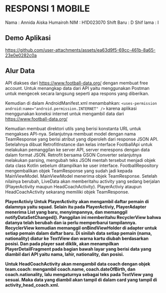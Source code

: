 # RESPONSI 1 MOBILE

Nama       : Annida Aiska Humairoh
NIM        : H1D023070
Shift Baru : D
Shif lama  : I

## Demo Aplikasi
 


https://github.com/user-attachments/assets/ea63d9f5-69cc-461b-8a65-23e0e0282c0a




## Alur Data
API diakses dari https://www.football-data.org/ dengan membuat free account. Untuk menangkap data dari API yaitu menggunakan Postman 
untuk mengecek secara langsung seperti apa respons yang diberikan. 

Kemudian di dalam AndroidManifest.xml menambahkan:
 `<uses-permission android:name="android.permission.INTERNET" />`
 karena aplikasi menggunakan koneksi internet untuk mengambil data dari https://www.football-data.org/

Kemudian membuat direktori utils yang berisi konstanta URL untuk mengakses API-nya. Selanjutnya membuat model dengan nama TeamResponse yang berisi atribut yang diperoleh dari response JSON API.
Setelahnya dibuat RetrofitInstance dan kelas interface FootballApi untuk melakukan pemanggilan ke server API, server merespons dengan data dalam format JSON. Retrofit bersama GSON Converter selanjutnya melakukan parsing, mengubah teks JSON mentah tersebut menjadi objek data class Kotlin sebelum ditampilkan ke user interface.
FootballRepository mengembalikan objek TeamResponse yang sudah jadi kepada MainViewModel. 
MainViewModel menerima objek TeamResponse. Setelah nilainya berubah, LiveData akan memberitahu activity yang sedang berjalan (PlayerActivity maupun HeadCoachActivity).
PlayerActiviy ataupun HeadCoachActivity sekarang memiliki objek TeamResponse. 

<b>PlayerActiviy<b>
Untuk PlayerActivity akan mengambil daftar pemain di dalamnya yaitu squad.
Selain itu pada PlayerActiviy, PlayerAdapter menerima List<Player> yang baru, menyimpannya, dan memanggil notifyDataSetChanged(). Panggilan ini memberitahu RecyclerView bahwa datanya telah berubah dan ia perlu memperbarui tampilannya.
RecyclerView kemudian memanggil onBindViewHolder di adapter untuk setiap pemain dalam daftar baru. Di sinilah data setiap pemain (nama, nationality) diatur ke TextView dan warna kartu diubah berdasarkan posisi. Dan pada player saat diklik, akan menampilkan PlayerDetailFragment pada bagian bawah layar yang berisi data yang diambil dari API yaitu nama, lahir, nationality, dan posisi.

<HeadCoachActivity>
Untuk HeadCoachActivity akan mengambil data coach dengan objek team.coach: mengambil coach.name, coach.dateOfBirth, dan coach.nationality, lalu mengaturnya sebagai teks pada TextView yang sesuai. Maka data yang diambil akan tampil di dalam card yang tampil di activity_head_coach.xml.

